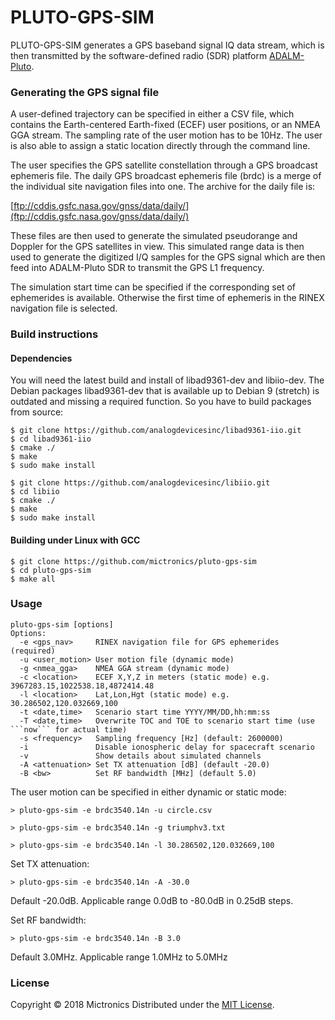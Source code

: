 # PLUTO-GPS-SIM

PLUTO-GPS-SIM generates a GPS baseband signal IQ data stream, which is then transmitted by the 
software-defined radio (SDR) platform [ADALM-Pluto](https://wiki.analog.com/university/tools/pluto).

### Generating the GPS signal file

A user-defined trajectory can be specified in either a CSV file, which contains 
the Earth-centered Earth-fixed (ECEF) user positions, or an NMEA GGA stream.
The sampling rate of the user motion has to be 10Hz.
The user is also able to assign a static location directly through the command line.

The user specifies the GPS satellite constellation through a GPS broadcast 
ephemeris file. The daily GPS broadcast ephemeris file (brdc) is a merge of the
individual site navigation files into one. The archive for the daily file is:

[ftp://cddis.gsfc.nasa.gov/gnss/data/daily/](ftp://cddis.gsfc.nasa.gov/gnss/data/daily/)

These files are then used to generate the simulated pseudorange and
Doppler for the GPS satellites in view. This simulated range data is 
then used to generate the digitized I/Q samples for the GPS signal
which are then feed into ADALM-Pluto SDR to transmit the GPS L1 frequency.

The simulation start time can be specified if the corresponding set of ephemerides
is available. Otherwise the first time of ephemeris in the RINEX navigation file
is selected.

### Build instructions
#### Dependencies

You will need the latest build and install of libad9361-dev and libiio-dev. The Debian packages 
libad9361-dev that is available up to Debian 9 (stretch) is outdated and missing a required function.
So you have to build packages from source:
```
$ git clone https://github.com/analogdevicesinc/libad9361-iio.git
$ cd libad9361-iio
$ cmake ./
$ make
$ sudo make install
```

```
$ git clone https://github.com/analogdevicesinc/libiio.git
$ cd libiio
$ cmake ./
$ make
$ sudo make install
```

#### Building under Linux with GCC
```
$ git clone https://github.com/mictronics/pluto-gps-sim
$ cd pluto-gps-sim
$ make all
```

### Usage
```
pluto-gps-sim [options]
Options:
  -e <gps_nav>     RINEX navigation file for GPS ephemerides (required)
  -u <user_motion> User motion file (dynamic mode)
  -g <nmea_gga>    NMEA GGA stream (dynamic mode)
  -c <location>    ECEF X,Y,Z in meters (static mode) e.g. 3967283.15,1022538.18,4872414.48
  -l <location>    Lat,Lon,Hgt (static mode) e.g. 30.286502,120.032669,100
  -t <date,time>   Scenario start time YYYY/MM/DD,hh:mm:ss
  -T <date,time>   Overwrite TOC and TOE to scenario start time (use ```now``` for actual time)
  -s <frequency>   Sampling frequency [Hz] (default: 2600000)
  -i               Disable ionospheric delay for spacecraft scenario
  -v               Show details about simulated channels
  -A <attenuation> Set TX attenuation [dB] (default -20.0)
  -B <bw>          Set RF bandwidth [MHz] (default 5.0)
```

The user motion can be specified in either dynamic or static mode:

```
> pluto-gps-sim -e brdc3540.14n -u circle.csv
```

```
> pluto-gps-sim -e brdc3540.14n -g triumphv3.txt
```

```
> pluto-gps-sim -e brdc3540.14n -l 30.286502,120.032669,100
```

Set TX attenuation:
```
> pluto-gps-sim -e brdc3540.14n -A -30.0
```
Default -20.0dB. Applicable range 0.0dB to -80.0dB in 0.25dB steps.

Set RF bandwidth:
```
> pluto-gps-sim -e brdc3540.14n -B 3.0
```
Default 3.0MHz. Applicable range 1.0MHz to 5.0MHz

### License

Copyright &copy; 2018 Mictronics
Distributed under the [MIT License](http://www.opensource.org/licenses/mit-license.php).
